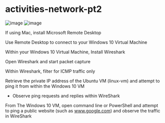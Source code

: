 # activities-network-pt2


![image](https://github.com/user-attachments/assets/4ed2242a-809c-45a7-9fab-4091aef6f850)    ![image](https://github.com/user-attachments/assets/8ad90810-eb97-4e8a-877a-8c34541b3594)

If using Mac, install Microsoft Remote Desktop




Use Remote Desktop to connect to your Windows 10 Virtual Machine



Within your Windows 10 Virtual Machine, Install Wireshark



Open Wireshark and start packet capture


Within Wireshark, filter for ICMP traffic only


Retrieve the private IP address of the Ubuntu VM (linux-vm) and attempt to ping it from within the Windows 10 VM
- Observe ping requests and replies within WireShark


  
From The Windows 10 VM, open command line or PowerShell and attempt to ping a public website (such as www.google.com) and observe the traffic in WireShark

